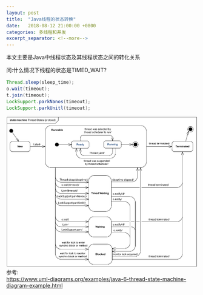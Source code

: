 ```yaml
---
layout: post
title:  "Java线程的状态转换"
date:   2018-08-12 21:00:00 +0800
categories: 多线程和并发
excerpt_separator: <!--more-->
---
```


本文主要是Java中线程状态及其线程状态之间的转化关系  
<!--more-->
问:什么情况下线程的状态是TIMED_WAIT?  

```java
Thread.sleep(sleep_time);
o.wait(timeout);
t.join(timeout);
LockSupport.parkNanos(timeout);
LockSupport.parkUnitl(timeout);
```

![Java线程状态转换图](/assets/thread-state.png)
参考:  
<https://www.uml-diagrams.org/examples/java-6-thread-state-machine-diagram-example.html>